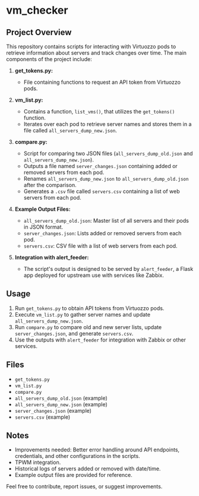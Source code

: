 # vm_checker

## Project Overview

This repository contains scripts for interacting with Virtuozzo pods to retrieve information about servers and track changes over time. The main components of the project include:

1. **get_tokens.py:**
   - File containing functions to request an API token from Virtuozzo pods.

2. **vm_list.py:**
   - Contains a function, `list_vms()`, that utilizes the `get_tokens()` function.
   - Iterates over each pod to retrieve server names and stores them in a file called `all_servers_dump_new.json`.

3. **compare.py:**
   - Script for comparing two JSON files (`all_servers_dump_old.json` and `all_servers_dump_new.json`).
   - Outputs a file named `server_changes.json` containing added or removed servers from each pod.
   - Renames `all_servers_dump_new.json` to `all_servers_dump_old.json` after the comparison.
   - Generates a `.csv` file called `servers.csv` containing a list of web servers from each pod.
  
4. **Example Output Files:**
   - `all_servers_dump_old.json`: Master list of all servers and their pods in JSON format.
   - `server_changes.json`: Lists added or removed servers from each pod.
   - `servers.csv`: CSV file with a list of web servers from each pod.
   
5. **Integration with alert_feeder:**
   - The script's output is designed to be served by `alert_feeder`, a Flask app deployed for upstream use with services like Zabbix.

## Usage

1. Run `get_tokens.py` to obtain API tokens from Virtuozzo pods.
2. Execute `vm_list.py` to gather server names and update `all_servers_dump_new.json`.
3. Run `compare.py` to compare old and new server lists, update `server_changes.json`, and generate `servers.csv`.
4. Use the outputs with `alert_feeder` for integration with Zabbix or other services.

## Files

- `get_tokens.py`
- `vm_list.py`
- `compare.py`
- `all_servers_dump_old.json` (example)
- `all_servers_dump_new.json` (example)
- `server_changes.json` (example)
- `servers.csv` (example)

## Notes

- Improvements needed: Better error handling around API endpoints, credentials, and other configurations in the scripts.
- TPWM integration.
- Historical logs of servers added or removed with date/time.
- Example output files are provided for reference.
  
Feel free to contribute, report issues, or suggest improvements.